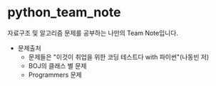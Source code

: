 # python_team_note

자료구조 및 알고리즘 문제를 공부하는 나만의 Team Note입니다.


- 문제출처
  - 문제들은 "이것이 취업을 위한 코딩 테스트다 with 파이썬"(나동빈 저)
  - BOJ의 클래스 별 문제
  - Programmers 문제

